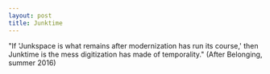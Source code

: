 ```yaml
---
layout: post
title: Junktime
---
```


"If 'Junkspace is what remains after modernization has run its course,' then Junktime is the mess digitization has made of temporality." (After Belonging, summer 2016)
